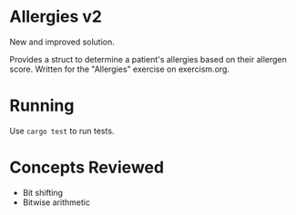 # Allergies v2
New and improved solution. 

Provides a struct to determine a patient's allergies based on their allergen score.
Written for the "Allergies" exercise on exercism.org.

# Running 
Use `cargo test` to run tests.

# Concepts Reviewed
- Bit shifting
- Bitwise arithmetic